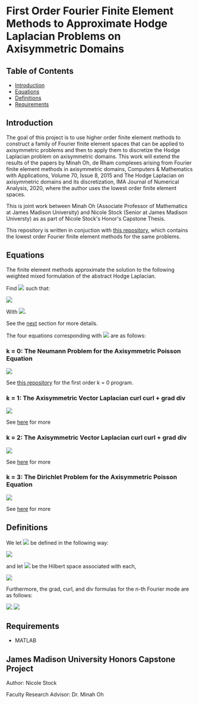 # First Order Fourier Finite Element Methods to Approximate Hodge Laplacian Problems on Axisymmetric Domains

## Table of Contents

* [Introduction](#introduction)
* [Equations](#equations)
* [Definitions](#definitions)
* [Requirements](#requirements)

## Introduction

The goal of this project is to use higher order finite element methods to construct a family of Fourier finite element spaces that can be applied to axisymmetric problems and then to apply them to discretize the Hodge Laplacian problem on axisymmetric domains. This work will extend the results of the papers by Minah Oh, de Rham complexes arising from Fourier finite element methods in axisymmetric domains, Computers & Mathematics with Applications, Volume 70, Issue 8, 2015 and The Hodge Laplacian on axisymmetric domains and its discretization, IMA Journal of Numerical Analysis, 2020, where the author uses the lowest order finite element spaces.

This is joint work between Minah Oh (Associate Professor of Mathematics at James Madison University) and Nicole Stock (Senior at James Madison Universty) as as part of Nicole Stock's Honor's Capstone Thesis. 

This repository is written in conjuction with [this repository](https://github.com/NEStock/math499_fem), which contains the lowest order Fourier finite element methods for the same problems.

## Equations
<!-- https://jsfiddle.net/8ndx694g/ Converts LaTex equations to rendered URLs -->
The finite element methods approximate the solution to the following weighted mixed formulation of the abstract Hodge Laplacian.

Find <img src="https://render.githubusercontent.com/render/math?math=(\sigma , u) \in V^{k-1} x V^k"> such that:

<img src="https://render.githubusercontent.com/render/math?math=%5Cbegin%7Baligned%7D%0A%20%20%20%20(%5Csigma%20%2C%20%5Ctau)_%7BL%5E2_r(%5COmega)%7D%20-%20(d%5E%7Bk-1%7D%20%5Ctau%20%2C%20u)_%7BL%5E2_r(%5COmega)%7D%20%26%3D%200%2C%20%26%26%20%5Ctext%7B%20for%20all%20%7D%20%5Ctau%20%5Cin%20V%5E%7Bk-1%7D%2C%20%5C%5C%0A%20%20%20%20(d%5E%7Bk-1%7D%5Csigma%20%2C%20v)_%7BL%5E2_r(%5COmega)%7D%20%2B%20(d%5Ek%20u%2C%20d%5Ek%20v)_%7BL%5E2_r(%5COmega)%7D%20%26%3D%20(f%2Cv)_%7BL%5E2_r(%5COmega)%7D%20%2C%20%26%26%20%5Ctext%7B%20for%20all%20%7D%20v%20%5Cin%20V%5Ek.%0A%5Cend%7Baligned%7D">

With <img src="https://render.githubusercontent.com/render/math?math=%24k%20%3D%200%2C1%2C2%2C3%24">.

See the [next](#definitions) section for more details.

The four equations corresponding with <img src="https://render.githubusercontent.com/render/math?math=%24k%20%3D%200%2C1%2C2%2C3%24"> are as follows:

### k = 0: The Neumann Problem for the Axisymmetric Poisson Equation

<img src="https://render.githubusercontent.com/render/math?math=%5Cbegin%7Baligned%7D%0A%20%20%20%20%20%20%20%20%20%20%20%20-%20%5Ctext%7Bdiv%7D%5E%7Bn*%7D_%7Brz%7D%20%5Ctext%7Bgrad%7D%5En_%7Brz%7D%20u%20%26%20%3D%20f%20%26%26%5Ctext%7B%20in%20%7D%20%5COmega%2C%20%5C%5C%0A%20%20%20%20%20%20%20%20%20%20%20%20%5Ctext%7Bgrad%7D%5En_%7Brz%7D%20u%20%5Ccdot%20n%20%26%20%3D%200%20%26%26%5Ctext%7B%20on%20%7D%20%5CGamma_1.%0A%20%20%20%20%20%20%20%20%20%20%20%20%5Cend%7Baligned%7D">

See [this repository](https://github.com/NEStock/math499_fem) for the first order k = 0 program.
<!-- See [here](k_0/README.md) for more -->

### k = 1: The Axisymmetric Vector Laplacian curl curl + grad div

<img src="https://render.githubusercontent.com/render/math?math=%5Cbegin%7Baligned%7D%0A%20%20%20%20%20%20%20%20%20%20%20%20%20%20%20%20-%20%5Ctext%7Bgrad%7D%5En_%7Brz%7D%20%5Ctext%7Bdiv%7D%5E%7Bn*%7D_%7Brz%7D%20%2B%20%0A%20%20%20%20%20%20%20%20%20%20%20%20%20%20%20%20%5Ctext%7Bcurl%7D%5E%7Bn*%7D_%7Brz%7D%20%5Ctext%7Bcurl%7D%5En_%7Brz%7D%20u%20%26%3D%20f%2C%5C%5C%0A%20%20%20%20%20%20%20%20%20%20%20%20%20%20%20%20(%5Ctext%7Bcurl%7D%5En_%7Brz%7D%20u)_%7Brz%7D%20%5Ccdot%20t%20%26%3D%200%2C%5C%5C%0A%20%20%20%20%20%20%20%20%20%20%20%20%20%20%20%20(%5Ctext%7Bcurl%7D%5En_%7Brz%7D%20u)_%7B%5Ctheta%7D%20%26%3D%200%20%26%26%5Ctext%7B%20on%20%7D%20%5CGamma_1%2C%5C%5C%0A%20%20%20%20%20%20%20%20%20%20%20%20%20%20%20%20u_%7Brz%7D%20%5Ccdot%20n%20%26%3D%200%20%26%26%5Ctext%7B%20on%20%7D%20%5CGamma_1.%0A%20%20%20%20%20%20%20%20%20%20%20%20%5Cend%7Baligned%7D">

See [here](k_1_first_order/README.md) for more

### k = 2: The Axisymmetric Vector Laplacian curl curl + grad div

<img src="https://render.githubusercontent.com/render/math?math=%5Cbegin%7Baligned%7D%0A%20%20%20%20%20%20%20%20%20%20%20%20%20%20%20%20%5Ctext%7Bcurl%7D%5En_%7Brz%7D%20%5Ctext%7Bcurl%7D%5E%7Bn*%7D_%7Brz%7D%20u%20-%20%5Ctext%7Bgrad%7D%5E%7Bn*%7D_%7Brz%7D%20%5Ctext%7Bdiv%7D%5En_%7Brz%7D%20u%20%26%3D%20f%2C%5C%5C%0A%20%20%20%20%20%20%20%20%20%20%20%20%20%20%20%20u_%7Brz%7D%20%5Ccdot%20t%20%26%3D%200%2C%5C%5C%0A%20%20%20%20%20%20%20%20%20%20%20%20%20%20%20%20u_%7B%5Ctheta%7D%20%26%3D%200%2C%5C%5C%0A%20%20%20%20%20%20%20%20%20%20%20%20%20%20%20%20%5Ctext%7Bdiv%7D%5En_%7Brz%7D%20u%20%26%3D%200%20%26%26%5Ctext%7B%20on%20%7D%20%5CGamma_1.%0A%20%20%20%20%20%20%20%20%20%20%20%20%5Cend%7Baligned%7D">

See [here](k_2_first_order/README.md) for more

### k = 3: The Dirichlet Problem for the Axisymmetric Poisson Equation

<img src="https://render.githubusercontent.com/render/math?math=%5Cbegin%7Baligned%7D%0A%20%20%20%20%20%20%20%20%20%20%20%20%20%20%20%20-%20%5Ctext%7Bdiv%7D%5En_%7Brz%7D%20%5Ctext%7Bgrad%7D%5E%7Bn*%7D_%7Brz%7D%20u%20%26%3D%20f%20%26%26%5Ctext%7B%20in%20%7D%20%5COmega%2C%5C%5C%0A%20%20%20%20%20%20%20%20%20%20%20%20%20%20%20%20u%20%26%3D%200%20%26%26%5Ctext%7B%20on%20%7D%20%5CGamma_1.%0A%20%20%20%20%20%20%20%20%20%20%20%20%5Cend%7Baligned%7D">

See [here](k_3_first_order/README.md) for more

## Definitions

<!-- d^k-->
We let <img src="https://render.githubusercontent.com/render/math?math=d^k"> be defined in the following way:

<img src="https://render.githubusercontent.com/render/math?math=%5Cbegin%7Balign*%7D%0A%20%20%20%20d%5E0%20v%20%26%3D%20%5Ctext%7Bgrad%7D%5En_%7Brz%7D%20v%2C%5C%5C%0A%20%20%20%20d%5E1%20v%20%26%3D%20%5Ctext%7Bcurl%7D%5En_%7Brz%7D%20v%2C%5C%5C%0A%20%20%20%20d%5E2%20v%20%26%3D%20%5Ctext%7Bdiv%7D%5En_%7Brz%7D%20v%2C%5C%5C%0A%20%20%20%20d%5E3%20v%20%26%3D%200%2C%0A%5Cend%7Balign*%7D">

<!-- V^k-->
and let <img src="https://render.githubusercontent.com/render/math?math=V^k"> be the Hilbert space associated with each,

<img src="https://render.githubusercontent.com/render/math?math=%5Cbegin%7Balign*%7D%0A%20%20%20%20V%5E0%20%26%3D%20H_r(%5Ctext%7Bgrad%7D%5En%2C%20%5COmega)%2C%5C%5C%0A%20%20%20%20V%5E1%20%26%3D%20H_r(%5Ctext%7Bcurl%7D%5En%2C%20%5COmega)%2C%5C%5C%0A%20%20%20%20V%5E2%20%26%3D%20H_r(%5Ctext%7Bdiv%7D%5En%2C%20%5COmega)%2C%5C%5C%0A%20%20%20%20V%5E3%20%26%3D%20L%5E2_r(%5COmega).%0A%5Cend%7Balign*%7D">

Furthermore, the grad, curl, and div formulas for the n-th Fourier mode are as follows:
<!-- grad^n_rz-->
<img src="https://render.githubusercontent.com/render/math?math=%5Cbegin%7Baligned%7D%0A%20%20%20%20%20%20%20%20%5Ctext%7Bgrad%7D%5E%7Bn%7D_%7Brz%7D%20v%20%26%3D%20%0A%20%20%20%20%20%20%20%20%20%20%20%20%5Cleft%5B%20%7B%5Cbegin%7Barray%7D%7Bcc%7D%0A%20%20%20%20%20%20%20%20%20%20%20%20%20%20%20%20%5Cpartial_r%20v%20%20%5C%5C%0A%20%20%20%20%20%20%20%20%20%20%20%20%20%20%20%20%20-%20%5Cfrac%7Bn%7D%7Br%7D%20v%20%5C%5C%0A%20%20%20%20%20%20%20%20%20%20%20%20%20%20%20%20%5Cpartial_z%20v%0A%20%20%20%20%20%20%20%20%20%20%20%20%5Cend%7Barray%7D%20%7D%20%5Cright%5D%2C%5C%5C%0A%20%20%20%20%20%20%20%20%5Ctext%7Bcurl%7D%5E%7Bn%7D_%7Brz%7D%0A%20%20%20%20%20%20%20%20%20%20%20%20%5Cleft%5B%20%7B%5Cbegin%7Barray%7D%7Bcc%7D%0A%20%20%20%20%20%20%20%20%20%20%20%20%20%20%20%20v_r%20%20%5C%5C%0A%20%20%20%20%20%20%20%20%20%20%20%20%20%20%20%20v_%7B%5Ctheta%7D%20%5C%5C%0A%20%20%20%20%20%20%20%20%20%20%20%20%20%20%20%20v_z%0A%20%20%20%20%20%20%20%20%20%20%20%20%5Cend%7Barray%7D%20%7D%20%5Cright%5D%20%26%3D%0A%20%20%20%20%20%20%20%20%20%20%20%20%5Cleft%5B%20%7B%5Cbegin%7Barray%7D%7Bcc%7D%0A%20%20%20%20%20%20%20%20%20%20%20%20%20%20%20%20-(%20%5Cfrac%7Bn%7D%7Br%7D%20v_z%20-%20%5Cpartial_z%20v_%7B%5Ctheta%7D%20)%20%5C%5C%0A%20%20%20%20%20%20%20%20%20%20%20%20%20%20%20%20%5Cpartial_z%20v_r%20-%20%5Cpartial_r%20v_z%20%5C%5C%0A%20%20%20%20%20%20%20%20%20%20%20%20%20%20%20%20%5Cfrac%7Bn%20v_r%20%2B%20v_%7B%5Ctheta%7D%7D%7Br%7D%20%2B%20%5Cpartial_r%20v_%7B%5Ctheta%7D%0A%20%20%20%20%20%20%20%20%20%20%20%20%5Cend%7Barray%7D%20%7D%20%5Cright%5D%2C%5C%5C%0A%20%20%20%20%20%20%20%20%5Ctext%7Bdiv%7D%5E%7Bn%7D_%7Brz%7D%0A%20%20%20%20%20%20%20%20%20%20%20%20%5Cleft%5B%20%7B%5Cbegin%7Barray%7D%7Bcc%7D%0A%20%20%20%20%20%20%20%20%20%20%20%20%20%20%20%20v_r%20%20%5C%5C%0A%20%20%20%20%20%20%20%20%20%20%20%20%20%20%20%20v_%7B%5Ctheta%7D%20%5C%5C%0A%20%20%20%20%20%20%20%20%20%20%20%20%20%20%20%20v_z%0A%20%20%20%20%20%20%20%20%20%20%20%20%5Cend%7Barray%7D%20%7D%20%5Cright%5D%20%26%3D%20%5Cpartial_r%20v_r%20%2B%20%5Cfrac%7Bv_r%20-%20n%20v_%7B%5Ctheta%7D%7D%7Br%7D%20%2B%20%5Cpartial_z%20v_z%20.%0A%20%20%20%20%5Cend%7Baligned%7D">

<!-- grad^n*_rz-->

<img src="https://render.githubusercontent.com/render/math?math=%5Cbegin%7Baligned%7D%0A%20%20%20%20%20%20%20%20%5Ctext%7Bgrad%7D%5E%7Bn*%7D_%7Brz%7D%20v%20%26%3D%20%0A%20%20%20%20%20%20%20%20%20%20%20%20%5Cleft%5B%20%7B%5Cbegin%7Barray%7D%7Bcc%7D%0A%20%20%20%20%20%20%20%20%20%20%20%20%20%20%20%20%5Cpartial_r%20v%20%20%5C%5C%0A%20%20%20%20%20%20%20%20%20%20%20%20%20%20%20%20%5Cfrac%7Bn%7D%7Br%7D%20v%20%5C%5C%0A%20%20%20%20%20%20%20%20%20%20%20%20%20%20%20%20%5Cpartial_z%20v%0A%20%20%20%20%20%20%20%20%20%20%20%20%5Cend%7Barray%7D%20%7D%20%5Cright%5D%2C%5C%5C%0A%20%20%20%20%20%20%20%20%5Ctext%7Bcurl%7D%5E%7Bn*%7D_%7Brz%7D%0A%20%20%20%20%20%20%20%20%20%20%20%20%5Cleft%5B%20%7B%5Cbegin%7Barray%7D%7Bcc%7D%0A%20%20%20%20%20%20%20%20%20%20%20%20%20%20%20%20v_r%20%20%5C%5C%0A%20%20%20%20%20%20%20%20%20%20%20%20%20%20%20%20v_%7B%5Ctheta%7D%20%5C%5C%0A%20%20%20%20%20%20%20%20%20%20%20%20%20%20%20%20v_z%0A%20%20%20%20%20%20%20%20%20%20%20%20%5Cend%7Barray%7D%20%7D%20%5Cright%5D%20%26%3D%0A%20%20%20%20%20%20%20%20%20%20%20%20%5Cleft%5B%20%7B%5Cbegin%7Barray%7D%7Bcc%7D%0A%20%20%20%20%20%20%20%20%20%20%20%20%20%20%20%20%5Cfrac%7Bn%7D%7Br%7D%20v_z%20-%20%5Cpartial_z%20v_%7B%5Ctheta%7D%20%20%5C%5C%0A%20%20%20%20%20%20%20%20%20%20%20%20%20%20%20%20%5Cpartial_z%20v_r%20-%20%5Cpartial_r%20v_z%20%5C%5C%0A%20%20%20%20%20%20%20%20%20%20%20%20%20%20%20%20%5Cfrac%7B-n%20v_r%20%2B%20v_%7B%5Ctheta%7D%7D%7Br%7D%20%2B%20%5Cpartial_r%20v_%7B%5Ctheta%7D%0A%20%20%20%20%20%20%20%20%20%20%20%20%5Cend%7Barray%7D%20%7D%20%5Cright%5D%2C%5C%5C%0A%20%20%20%20%20%20%20%20%5Ctext%7Bdiv%7D%5E%7Bn*%7D_%7Brz%7D%0A%20%20%20%20%20%20%20%20%20%20%20%20%5Cleft%5B%20%7B%5Cbegin%7Barray%7D%7Bcc%7D%0A%20%20%20%20%20%20%20%20%20%20%20%20%20%20%20%20v_r%20%20%5C%5C%0A%20%20%20%20%20%20%20%20%20%20%20%20%20%20%20%20v_%7B%5Ctheta%7D%20%5C%5C%0A%20%20%20%20%20%20%20%20%20%20%20%20%20%20%20%20v_z%0A%20%20%20%20%20%20%20%20%20%20%20%20%5Cend%7Barray%7D%20%7D%20%5Cright%5D%20%26%3D%20%5Cpartial_r%20v_r%20%2B%20%5Cfrac%7Bv_r%20%2B%20n%20v_%7B%5Ctheta%7D%7D%7Br%7D%20%2B%20%5Cpartial_z%20v_z%20.%0A%20%20%20%20%5Cend%7Baligned%7D">

## Requirements

* MATLAB

## James Madison University Honors Capstone Project
Author: Nicole Stock

Faculty Research Advisor: Dr. Minah Oh